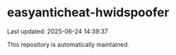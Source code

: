 # easyanticheat-hwidspoofer

Last updated: 2025-06-24 14:39:37

This repository is automatically maintained.
